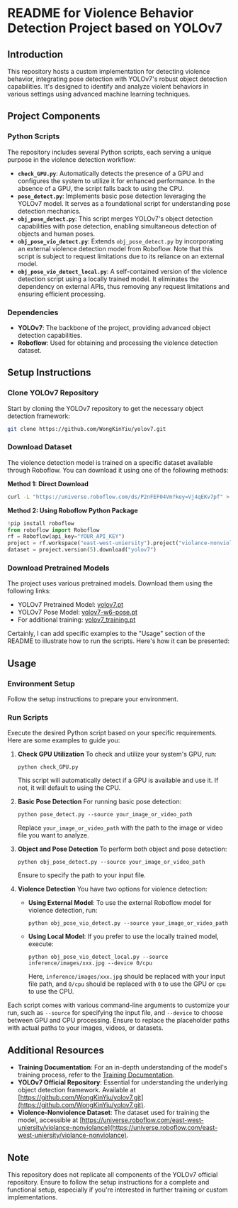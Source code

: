 # README for Violence Behavior Detection Project based on YOLOv7

## Introduction

This repository hosts a custom implementation for detecting violence behavior, integrating pose detection with YOLOv7's robust object detection capabilities. It's designed to identify and analyze violent behaviors in various settings using advanced machine learning techniques.

## Project Components

### Python Scripts
The repository includes several Python scripts, each serving a unique purpose in the violence detection workflow:

- **`check_GPU.py`**: Automatically detects the presence of a GPU and configures the system to utilize it for enhanced performance. In the absence of a GPU, the script falls back to using the CPU.
- **`pose_detect.py`**: Implements basic pose detection leveraging the YOLOv7 model. It serves as a foundational script for understanding pose detection mechanics.
- **`obj_pose_detect.py`**: This script merges YOLOv7's object detection capabilities with pose detection, enabling simultaneous detection of objects and human poses.
- **`obj_pose_vio_detect.py`**: Extends `obj_pose_detect.py` by incorporating an external violence detection model from Roboflow. Note that this script is subject to request limitations due to its reliance on an external model.
- **`obj_pose_vio_detect_local.py`**: A self-contained version of the violence detection script using a locally trained model. It eliminates the dependency on external APIs, thus removing any request limitations and ensuring efficient processing.

### Dependencies

- **YOLOv7**: The backbone of the project, providing advanced object detection capabilities.
- **Roboflow**: Used for obtaining and processing the violence detection dataset.

## Setup Instructions

### Clone YOLOv7 Repository
Start by cloning the YOLOv7 repository to get the necessary object detection framework:
```bash
git clone https://github.com/WongKinYiu/yolov7.git
```

### Download Dataset
The violence detection model is trained on a specific dataset available through Roboflow. You can download it using one of the following methods:

**Method 1: Direct Download**
```bash
curl -L "https://universe.roboflow.com/ds/P2nFEF04Vm?key=Vj4qEKv7pf" > roboflow.zip; unzip roboflow.zip; rm roboflow.zip
```

**Method 2: Using Roboflow Python Package**
```python
!pip install roboflow
from roboflow import Roboflow
rf = Roboflow(api_key="YOUR_API_KEY")
project = rf.workspace("east-west-uniersity").project("violance-nonviolance")
dataset = project.version(5).download("yolov7")
```

### Download Pretrained Models
The project uses various pretrained models. Download them using the following links:

- YOLOv7 Pretrained Model: [yolov7.pt](https://github.com/WongKinYiu/yolov7/releases/download/v0.1/yolov7.pt)
- YOLOv7 Pose Model: [yolov7-w6-pose.pt](https://github.com/WongKinYiu/yolov7/releases/download/v0.1/yolov7-w6-pose.pt)
- For additional training: [yolov7_training.pt](https://github.com/WongKinYiu/yolov7/releases/download/v0.1/yolov7_training.pt)

Certainly, I can add specific examples to the "Usage" section of the README to illustrate how to run the scripts. Here's how it can be presented:

## Usage

### Environment Setup
Follow the setup instructions to prepare your environment.

### Run Scripts
Execute the desired Python script based on your specific requirements. Here are some examples to guide you:

1. **Check GPU Utilization**
   To check and utilize your system's GPU, run:
   ```
   python check_GPU.py
   ```
   This script will automatically detect if a GPU is available and use it. If not, it will default to using the CPU.

2. **Basic Pose Detection**
   For running basic pose detection:
   ```
   python pose_detect.py --source your_image_or_video_path
   ```
   Replace `your_image_or_video_path` with the path to the image or video file you want to analyze.

3. **Object and Pose Detection**
   To perform both object and pose detection:
   ```
   python obj_pose_detect.py --source your_image_or_video_path
   ```
   Ensure to specify the path to your input file.

4. **Violence Detection**
   You have two options for violence detection:

   - **Using External Model**:
     To use the external Roboflow model for violence detection, run:
     ```
     python obj_pose_vio_detect.py --source your_image_or_video_path
     ```
   - **Using Local Model**:
     If you prefer to use the locally trained model, execute:
     ```
     python obj_pose_vio_detect_local.py --source inference/images/xxx.jpg --device 0/cpu
     ```
     Here, `inference/images/xxx.jpg` should be replaced with your input file path, and `0/cpu` should be replaced with `0` to use the GPU or `cpu` to use the CPU.

Each script comes with various command-line arguments to customize your run, such as `--source` for specifying the input file, and `--device` to choose between GPU and CPU processing. Ensure to replace the placeholder paths with actual paths to your images, videos, or datasets.
## Additional Resources

- **Training Documentation**: For an in-depth understanding of the model's training process, refer to the [Training Documentation](https://github.com/Hy77/Yolov7_obj_pose_vio_detection/blob/main/Training_Documentation.md).
- **YOLOv7 Official Repository**: Essential for understanding the underlying object detection framework. Available at [https://github.com/WongKinYiu/yolov7.git](https://github.com/WongKinYiu/yolov7.git).
- **Violence-Nonviolence Dataset**: The dataset used for training the model, accessible at [https://universe.roboflow.com/east-west-uniersity/violance-nonviolance](https://universe.roboflow.com/east-west-uniersity/violance-nonviolance).

## Note

This repository does not replicate all components of the YOLOv7 official repository. Ensure to follow the setup instructions for a complete and functional setup, especially if you're interested in further training or custom implementations.
